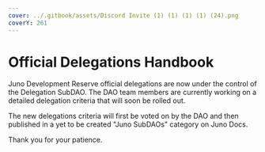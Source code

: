 ```yaml
---
cover: ../.gitbook/assets/Discord Invite (1) (1) (1) (1) (24).png
coverY: 261
---
```


# Official Delegations Handbook

Juno Development Reserve official delegations are now under the control of the Delegation SubDAO. The DAO team members are currently working on a detailed delegation criteria that will soon be rolled out.

The new delegations criteria will first be voted on by the DAO and then published in a yet to be created "Juno SubDAOs" category on Juno Docs.

Thank you for your patience.

